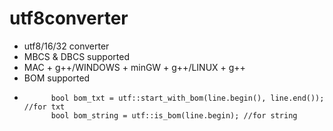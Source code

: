 # utf8converter

* utf8/16/32 converter
* MBCS & DBCS supported
* MAC + g++/WINDOWS + minGW + g++/LINUX + g++
* BOM supported
*           bool bom_txt = utf::start_with_bom(line.begin(), line.end()); //for txt
            bool bom_string = utf::is_bom(line.begin); //for string
